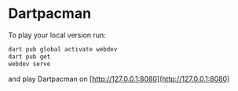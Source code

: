 # Dartpacman
To play your local version run:

```Bash
dart pub global activate webdev
dart pub get
webdev serve
```

and play Dartpacman on [http://127.0.0.1:8080](http://127.0.0.1:8080)
